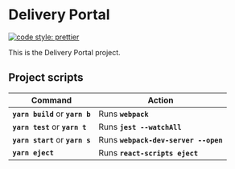 # Delivery Portal

[![code style: prettier](https://img.shields.io/badge/code_style-prettier-ff69b4.svg?style=flat-square)](https://github.com/prettier/prettier)

This is the Delivery Portal project.

## Project scripts

| Command                          | Action                               |
| -------------------------------- | ------------------------------------ |
| **`yarn build`** or **`yarn b`** | Runs **`webpack`**                   |
| **`yarn test`** or **`yarn t`**  | Runs **`jest --watchAll`**           |
| **`yarn start`** or **`yarn s`** | Runs **`webpack-dev-server --open`** |
| **`yarn eject`**                 | Runs **`react-scripts eject`**       |
